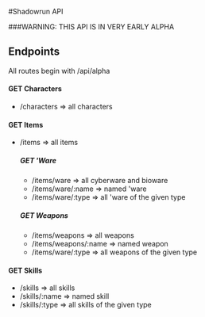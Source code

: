 #Shadowrun API

###WARNING: THIS API IS IN VERY EARLY ALPHA

## Endpoints

All routes begin with /api/alpha

#### GET Characters

* /characters => all characters

#### GET Items

* /items => all items

  ##### GET 'Ware

  * /items/ware => all cyberware and bioware
  * /items/ware/:name => named 'ware
  * /items/ware/:type => all 'ware of the given type

  ##### GET Weapons

  * /items/weapons => all weapons
  * /items/weapons/:name => named weapon
  * /items/ware/:type => all weapons of the given type

#### GET Skills

* /skills => all skills
* /skills/:name => named skill
* /skills/:type => all skills of the given type
